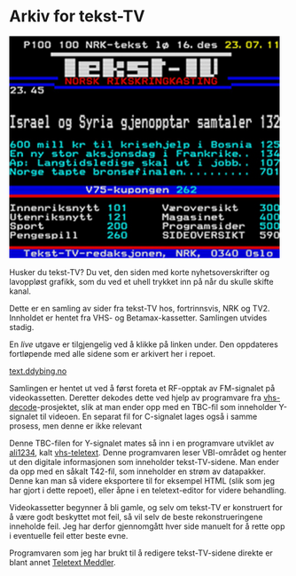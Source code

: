# Arkiv for tekst-TV
<img src="docs/tekst-tv-eksempel.jpg" height="400">

Husker du tekst-TV? Du vet, den siden med korte nyhetsoverskrifter og lavoppløst grafikk, som du ved et uhell trykket inn på når du skulle skifte kanal. 

Dette er en samling av sider fra tekst-TV hos, fortrinnsvis, NRK og TV2. Innholdet er hentet fra VHS- og Betamax-kassetter. Samlingen utvides stadig. 

En *live* utgave er tilgjengelig ved å klikke på linken under. Den oppdateres fortløpende med alle sidene som er arkivert her i repoet.



[text.ddybing.no](https://text.ddybing.no/)





Samlingen er hentet ut ved å først foreta et RF-opptak av FM-signalet på videokassetten. Deretter dekodes dette ved hjelp av programvare fra [vhs-decode](https://github.com/oyvindln/vhs-decode)-prosjektet, slik at man ender opp med en TBC-fil som inneholder Y-signalet til videoen. En separat fil for C-signalet lages også i samme prosess, men denne er ikke relevant

Denne TBC-filen for Y-signalet mates så inn i en programvare utviklet av [ali1234](https://github.com/ali1234), kalt [vhs-teletext](https://github.com/ali1234/vhs-teletext). Denne programvaren leser VBI-området og henter ut den digitale informasjonen som inneholder tekst-TV-sidene. Man ender da opp med en såkalt T42-fil, som inneholder en strøm av datapakker. Denne kan man så videre eksportere til for eksempel HTML (slik som jeg har gjort i dette repoet), eller åpne i en teletext-editor for videre behandling. 

Videokassetter begynner å bli gamle, og selv om tekst-TV er konstruert for å være godt beskyttet mot feil, så vil selv de beste rekonstrueringene inneholde feil. Jeg har derfor gjennomgått hver side manuelt for å rette opp i eventuelle feil etter beste evne. 

Programvaren som jeg har brukt til å redigere tekst-TV-sidene direkte er blant annet [Teletext Meddler](https://andrewnile.co.uk/software/).  





